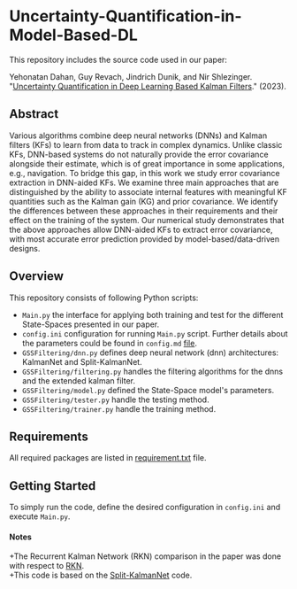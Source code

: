 # Uncertainty-Quantification-in-Model-Based-DL

This repository includes the source code used in our paper:

Yehonatan Dahan, Guy Revach, Jindrich Dunik, and Nir Shlezinger. "[Uncertainty Quantification in Deep Learning Based Kalman Filters](https://arxiv.org/abs/2309.03058)." (2023).


## Abstract

Various algorithms combine deep neural networks (DNNs) and Kalman filters (KFs) to learn from data to track in complex dynamics. Unlike classic KFs, DNN-based systems do not naturally provide the error covariance alongside their estimate, which is of great importance in some applications, e.g., navigation. To bridge this gap, in this work we study error covariance extraction in DNN-aided KFs. We examine three main approaches that are distinguished by the ability to associate internal features with meaningful KF quantities such as the Kalman gain (KG) and prior covariance. We identify the differences between these approaches in their requirements and their effect on the training of the system. Our numerical study demonstrates that the above approaches allow DNN-aided KFs to extract error covariance, with most accurate error prediction provided by model-based/data-driven designs.


## Overview

This repository consists of following Python scripts:
* `Main.py` the interface for applying both training and test for the different State-Spaces presented in our paper.
* `config.ini` configuration for running `Main.py` script. Further details about the parameters could be found in `config.md` [file](https://github.com/yonatandn/Uncertainty-Quantification-in-Model-Based-DL/blob/main/config.md).
* `GSSFiltering/dnn.py` defines deep neural network (dnn) architectures: KalmanNet and Split-KalmanNet.
* `GSSFiltering/filtering.py` handles the filtering algorithms for the dnns and the extended kalman filter.
* `GSSFiltering/model.py` defined the State-Space model's parameters.
* `GSSFiltering/tester.py` handle the testing method.
* `GSSFiltering/trainer.py` handle the training method.


## Requirements

All required packages are listed in [requirement.txt](https://github.com/yonatandn/Uncertainty-Quantification-in-Model-Based-DL/blob/develop/requirements.txt) file.


## Getting Started

To simply run the code, define the desired configuration in `config.ini` and execute `Main.py`.


#### Notes
+The Recurrent Kalman Network (RKN) comparison in the paper was done with respect to [RKN](https://github.com/ALRhub/rkn_share).  
+This code is based on the [Split-KalmanNet](https://github.com/geonchoi/Split-KalmanNet) code.  
